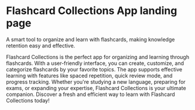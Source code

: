 # Flashcard Collections App landing page

A smart tool to organize and learn with flashcards, making knowledge retention easy and effective.

Flashcard Collections is the perfect app for organizing and learning through flashcards. With a user-friendly interface, you can create, customize, and categorize flashcards by your favorite topics. The app supports effective learning with features like spaced repetition, quick review mode, and progress tracking. Whether you're studying a new language, preparing for exams, or expanding your expertise, Flashcard Collections is your ultimate companion. Discover a fresh and efficient way to learn with Flashcard Collections today!
